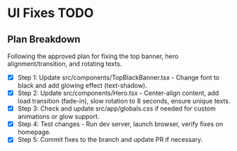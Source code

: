 # UI Fixes TODO

## Plan Breakdown
Following the approved plan for fixing the top banner, hero alignment/transition, and rotating texts.

- [x] Step 1: Update src/components/TopBlackBanner.tsx - Change font to black and add glowing effect (text-shadow).
- [x] Step 2: Update src/components/Hero.tsx - Center-align content, add load transition (fade-in), slow rotation to 8 seconds, ensure unique texts.
- [x] Step 3: Check and update src/app/globals.css if needed for custom animations or glow support.
- [x] Step 4: Test changes - Run dev server, launch browser, verify fixes on homepage.
- [x] Step 5: Commit fixes to the branch and update PR if necessary.
